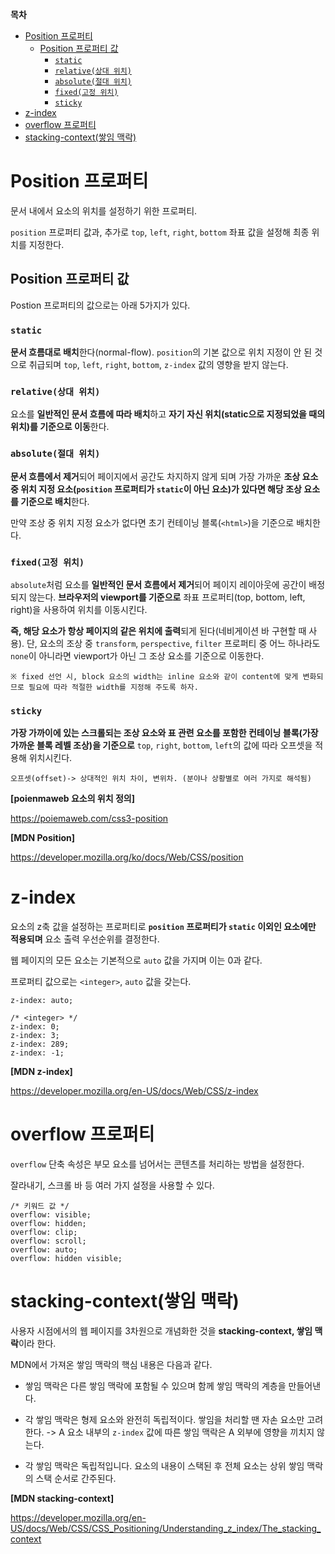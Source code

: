 **목차**

- [Position 프로퍼티](#position-프로퍼티)
  - [Position 프로퍼티 값](#position-프로퍼티-값)
    - [`static`](#static)
    - [`relative(상대 위치)`](#relative상대-위치)
    - [`absolute(절대 위치)`](#absolute절대-위치)
    - [`fixed(고정 위치)`](#fixed고정-위치)
    - [`sticky`](#sticky)
- [z-index](#z-index)
- [overflow 프로퍼티](#overflow-프로퍼티)
- [stacking-context(쌓임 맥락)](#stacking-context쌓임-맥락)

# Position 프로퍼티

문서 내에서 요소의 위치를 설정하기 위한 프로퍼티.

`position` 프로퍼티 값과, 추가로 `top`, `left`, `right`, `bottom` 좌표 값을 설정해 최종 위치를 지정한다.

## Position 프로퍼티 값

Postion 프로퍼티의 값으로는 아래 5가지가 있다.

### `static` 

**문서 흐름대로 배치**한다(normal-flow). `position`의 기본 값으로 위치 지정이 안 된 것으로 취급되며 `top`, `left`, `right`, `bottom`, `z-index` 값의 영향을 받지 않는다.

### `relative(상대 위치)` 

요소를 **일반적인 문서 흐름에 따라 배치**하고 **자기 자신 위치(static으로 지정되었을 때의 위치)를 기준으로 이동**한다.

### `absolute(절대 위치)` 

**문서 흐름에서 제거**되어 페이지에서 공간도 차지하지 않게 되며 가장 가까운 **조상 요소 중 위치 지정 요소(`position` 프로퍼티가 `static`이 아닌 요소)가 있다면 해당 조상 요소를 기준으로 배치**한다. 

만약 조상 중 위치 지정 요소가 없다면 초기 컨테이닝 블록(`<html>`)을 기준으로 배치한다.

### `fixed(고정 위치)` 

`absolute`처럼 요소를 **일반적인 문서 흐름에서 제거**되어 페이지 레이아웃에 공간이 배정되지 않는다. **브라우저의 viewport를 기준으로** 좌표 프로퍼티(top, bottom, left, right)을 사용하여 위치를 이동시킨다. 

**즉, 해당 요소가 항상 페이지의 같은 위치에 출력**되게 된다(네비게이션 바 구현할 때 사용). 단, 요소의 조상 중 `transform`, `perspective`, `filter` 프로퍼티 중 어느 하나라도 `none`이 아니라면 viewport가 아닌 그 조상 요소를 기준으로 이동한다.

```
※ fixed 선언 시, block 요소의 width는 inline 요소와 같이 content에 맞게 변화되므로 필요에 따라 적절한 width를 지정해 주도록 하자.
```

### `sticky` 

**가장 가까이에 있는 스크롤되는 조상 요소와 표 관련 요소를 포함한 컨테이닝 블록(가장 가까운 블록 레벨 조상)을 기준으로** `top`, `right`, `bottom`, `left`의 값에 따라 오프셋을 적용해 위치시킨다.

```
오프셋(offset)-> 상대적인 위치 차이, 변위차. (분야나 상황별로 여러 가지로 해석됨)
```

**[poienmaweb 요소의 위치 정의]** 

https://poiemaweb.com/css3-position

**[MDN Position]**

https://developer.mozilla.org/ko/docs/Web/CSS/position


# z-index

요소의 z축 값을 설정하는 프로퍼티로 **`position` 프로퍼티가 `static` 이외인 요소에만 적용되며** 요소 출력 우선순위를 결정한다.

웹 페이지의 모든 요소는 기본적으로 `auto` 값을 가지며 이는 0과 같다.

프로퍼티 값으로는 `<integer>`, `auto` 값을 갖는다.
```
z-index: auto;

/* <integer> */
z-index: 0;
z-index: 3;
z-index: 289;
z-index: -1; 
```

**[MDN z-index]**

https://developer.mozilla.org/en-US/docs/Web/CSS/z-index



# overflow 프로퍼티

`overflow` 단축 속성은 부모 요소를 넘어서는 콘텐츠를 처리하는 방법을 설정한다.

잘라내기, 스크롤 바 등 여러 가지 설정을 사용할 수 있다.

```
/* 키워드 값 */
overflow: visible;
overflow: hidden;
overflow: clip;
overflow: scroll;
overflow: auto;
overflow: hidden visible;
```

# stacking-context(쌓임 맥락)

사용자 시점에서의 웹 페이지를 3차원으로 개념화한 것을 **stacking-context, 쌓임 맥락**이라 한다.


MDN에서 가져온 쌓임 맥락의 핵심 내용은 다음과 같다.

+ 쌓임 맥락은 다른 쌓임 맥락에 포함될 수 있으며 함께 쌓임 맥락의 계층을 만들어낸다.
  
+ 각 쌓임 맥락은 형제 요소와 완전히 독립적이다. 쌓임을 처리할 땐 자손 요소만 고려한다. -> A 요소 내부의 `z-index` 값에 따른 쌓임 맥락은 A 외부에 영향을 끼치지 않는다. 
  
+ 각 쌓임 맥락은 독립적입니다. 요소의 내용이 스택된 후 전체 요소는 상위 쌓임 맥락의 스택 순서로 간주된다. 

**[MDN stacking-context]**

https://developer.mozilla.org/en-US/docs/Web/CSS/CSS_Positioning/Understanding_z_index/The_stacking_context